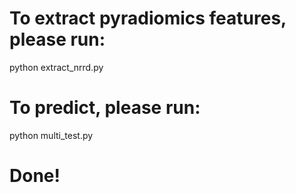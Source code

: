 # To extract pyradiomics features, please run:
python extract_nrrd.py 
# To predict, please run:
python multi_test.py
# Done!
